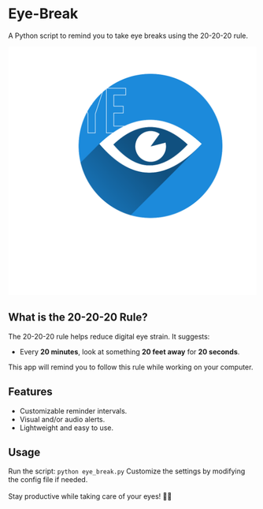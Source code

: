 # Eye-Break
A Python script to remind you to take eye breaks using the 20-20-20 rule.

![Eye Break Thumbnail](https://raw.githubusercontent.com/22yeets22/Eye-Break/refs/heads/main/thumbnail.png)

## What is the 20-20-20 Rule?
The 20-20-20 rule helps reduce digital eye strain. It suggests:  
- Every **20 minutes**, look at something **20 feet away** for **20 seconds**.  

This app will remind you to follow this rule while working on your computer.

## Features
- Customizable reminder intervals.  
- Visual and/or audio alerts.  
- Lightweight and easy to use.

## Usage
Run the script:
`python eye_break.py`
Customize the settings by modifying the config file if needed.
<br /><br />
Stay productive while taking care of your eyes! 👀✨
